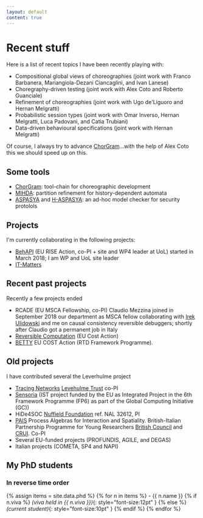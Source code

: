 ```yaml
---
layout: default
content: true
---
```


# Recent stuff

Here is a list of recent topics I have been recently playing with:
- Compositional global views of choreographies (joint work with Franco Barbanera, Mariangiola-Dezani Ciancaglini, and Ivan Lanese)
- Choregraphy-driven testing (joint work with Alex Coto and Roberto Guanciale)
- Refinement of choreographies (joint work with Ugo de'Liguoro and Hernan Melgratti)
- Probabilistic session types (joint work with Omar Inverso, Hernan Melgratti, Luca Padovani, and Catia Trubiani)
- Data-driven behavioural specifications (joint work with Hernan Melgratti)

Of course, I always try to advance
[ChorGram](https://bitbucket.org/emlio_tuosto/chorgram/wiki/Home)...with
the help of Alex Coto this we should speed up on this.


## Some tools
* [ChorGram](https://bitbucket.org/emlio_tuosto/chorgram/wiki/Home): tool-chain for choreographic development
* [MIHDA](./mihda.tgz): partition refinement for history-dependent automata
* [ASPASYA](aspasya/aspasya.html) and [H-ASPASYA](aspasya/h-aspasya.html): an ad-hoc model checker for security protolols


## Projects
I'm currently collaborating in the following projects:
- [BehAPI](https://www.um.edu.mt/projects/behapi) (EU RISE Action, co-PI + site and WP4 leader at UoL)
started in March 2018; I am WP and UoL site leader
- [IT-Matters](http://itmatters.imtlucca.it)


## Recent past projects
Recently a few projects ended

- RCADE (EU MSCA Fellowship, co-PI) Claudio Mezzina joined in
September 2018 our department as MSCA fellow collaborating with [Irek
Ulidowski](http://www.cs.le.ac.uk/people/iu3) and me on causal
consistency reversible debuggers; shortly after Claudio got a permanent job in Italy
- [Reversible Computation](http://www.revcomp.eu) (EU Cost Action)
- [BETTY](http://www.behavioural-types.eu) EU COST Action (RTD Framework Programme).


## Old projects
I have contributed several the Leverhulme project
- [Tracing Networks](http://www.cs.le.ac.uk/TracingNetworks) [Levehulme Trust](http://www.leverhulme.ac.uk/grants_awards) co-PI
- [Sensoria](http://www.sensoria-ist.eu) (IST project funded by the EU as Integrated Project in the 6th Framework Programme (FP6) as part of the Global Computing Initiative (GC))
- HiDe4SOC [Nuffield Foundation](http://www.nuffieldfoundation.org) ref. NAL 32612, PI
- [PAIS](http://www.cs.le.ac.uk/projects.html#pais) Process Algebras for Interaction and Spatiality. British-Italian Partnership Programme for Young Researchers [British Council](http://www.britishcouncil.org) and [CRUI](http://www.crui.it). Co-PI
- Several EU-funded projects (PROFUNDIS, AGILE, and DEGAS)
- Italian projects (COMETA, SP4 and NAPI)


## My PhD students

### In reverse time order

{% assign items = site.data.phd %}
{% for n in items %} - {{ n.name }} {% if n.viva %} _(viva held in {{ n.viva }})_{: style="font-size:12pt" } {% else %} _(current student)_{: style="font-size:10pt" } {% endif %}
{% endfor %}



